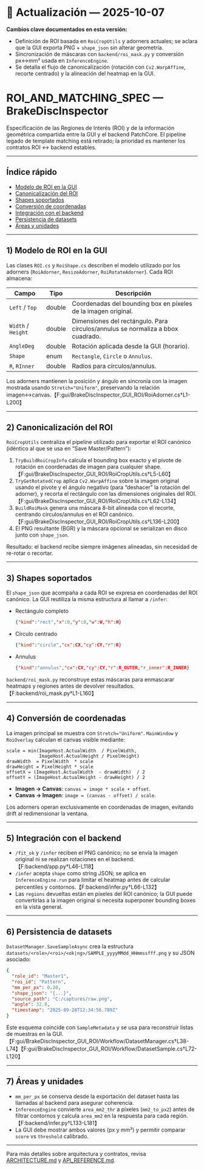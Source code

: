 # 📌 Actualización — 2025-10-07

**Cambios clave documentados en esta versión:**
- Definición de ROI basada en `RoiCropUtils` y adorners actuales; se aclara que la GUI exporta PNG + `shape_json` sin alterar geometría.
- Sincronización de máscaras con `backend/roi_mask.py` y conversión px↔mm² usada en `InferenceEngine`.
- Se detalla el flujo de canonicalización (rotación con `Cv2.WarpAffine`, recorte centrado) y la alineación del heatmap en la GUI.

# ROI_AND_MATCHING_SPEC — BrakeDiscInspector

Especificación de las Regiones de Interés (ROI) y de la información geométrica compartida entre la GUI y el backend PatchCore. El pipeline legado de template matching está retirado; la prioridad es mantener los contratos ROI ↔ backend estables.

---

## Índice rápido

- [Modelo de ROI en la GUI](#1-modelo-de-roi-en-la-gui)
- [Canonicalización del ROI](#2-canonicalización-del-roi)
- [Shapes soportados](#3-shapes-soportados)
- [Conversión de coordenadas](#4-conversión-de-coordenadas)
- [Integración con el backend](#5-integración-con-el-backend)
- [Persistencia de datasets](#6-persistencia-de-datasets)
- [Áreas y unidades](#7-áreas-y-unidades)

---

## 1) Modelo de ROI en la GUI

Las clases `ROI.cs` y `RoiShape.cs` describen el modelo utilizado por los adorners (`RoiAdorner`, `ResizeAdorner`, `RoiRotateAdorner`). Cada ROI almacena:

| Campo | Tipo | Descripción |
|-------|------|-------------|
| `Left` / `Top` | double | Coordenadas del bounding box en píxeles de la imagen original. |
| `Width` / `Height` | double | Dimensiones del rectángulo. Para círculos/annulus se normaliza a bbox cuadrado. |
| `AngleDeg` | double | Rotación aplicada desde la GUI (horario). |
| `Shape` | enum | `Rectangle`, `Circle` o `Annulus`. |
| `R`, `RInner` | double | Radios para círculos/annulus. |

Los adorners mantienen la posición y ángulo en sincronía con la imagen mostrada usando `Stretch="Uniform"`, preservando la relación imagen↔canvas.【F:gui/BrakeDiscInspector_GUI_ROI/RoiAdorner.cs†L1-L200】

---

## 2) Canonicalización del ROI

`RoiCropUtils` centraliza el pipeline utilizado para exportar el ROI canónico (idéntico al que se usa en “Save Master/Pattern”):

1. `TryBuildRoiCropInfo` calcula el bounding box exacto y el pivote de rotación en coordenadas de imagen para cualquier shape.【F:gui/BrakeDiscInspector_GUI_ROI/RoiCropUtils.cs†L5-L60】
2. `TryGetRotatedCrop` aplica `Cv2.WarpAffine` sobre la imagen original usando el pivote y el ángulo negativo (para “deshacer” la rotación del adorner), y recorta el rectángulo con las dimensiones originales del ROI.【F:gui/BrakeDiscInspector_GUI_ROI/RoiCropUtils.cs†L62-L134】
3. `BuildRoiMask` genera una máscara 8-bit alineada con el recorte, centrando círculos/annulus en el ROI canónico.【F:gui/BrakeDiscInspector_GUI_ROI/RoiCropUtils.cs†L136-L200】
4. El PNG resultante (BGR) y la máscara opcional se serializan en disco junto con `shape_json`.

Resultado: el backend recibe siempre imágenes alineadas, sin necesidad de re-rotar o recortar.

---

## 3) Shapes soportados

El `shape_json` que acompaña a cada ROI se expresa en coordenadas del ROI canónico. La GUI reutiliza la misma estructura al llamar a `/infer`:

- Rectángulo completo
  ```json
  {"kind":"rect","x":0,"y":0,"w":W,"h":H}
  ```
- Círculo centrado
  ```json
  {"kind":"circle","cx":CX,"cy":CY,"r":R}
  ```
- Annulus
  ```json
  {"kind":"annulus","cx":CX,"cy":CY,"r":R_OUTER,"r_inner":R_INNER}
  ```

`backend/roi_mask.py` reconstruye estas máscaras para enmascarar heatmaps y regiones antes de devolver resultados.【F:backend/roi_mask.py†L1-L160】

---

## 4) Conversión de coordenadas

La imagen principal se muestra con `Stretch="Uniform"`. `MainWindow` y `RoiOverlay` calculan el canvas visible mediante:

```
scale = min(ImageHost.ActualWidth  / PixelWidth,
            ImageHost.ActualHeight / PixelHeight)
drawWidth  = PixelWidth  * scale
drawHeight = PixelHeight * scale
offsetX = (ImageHost.ActualWidth  - drawWidth)  / 2
offsetY = (ImageHost.ActualHeight - drawHeight) / 2
```

- **Imagen → Canvas**: `canvas = image * scale + offset`.
- **Canvas → Imagen**: `image = (canvas - offset) / scale`.

Los adorners operan exclusivamente en coordenadas de imagen, evitando drift al redimensionar la ventana.

---

## 5) Integración con el backend

- `/fit_ok` y `/infer` reciben el PNG canónico; no se envía la imagen original ni se realizan rotaciones en el backend.【F:backend/app.py†L46-L118】
- `/infer` acepta `shape` como string JSON; se aplica en `InferenceEngine.run` para limitar el heatmap antes de calcular percentiles y contornos.【F:backend/infer.py†L66-L132】
- Las `regions` devueltas están en píxeles del ROI canónico; la GUI puede convertirlas a la imagen original si necesita superponer bounding boxes en la vista general.

---

## 6) Persistencia de datasets

`DatasetManager.SaveSampleAsync` crea la estructura `datasets/<role>/<roi>/<ok|ng>/SAMPLE_yyyyMMdd_HHmmssfff.png` y su JSON asociado:
```json
{
  "role_id": "Master1",
  "roi_id": "Pattern",
  "mm_per_px": 0.20,
  "shape_json": "{...}",
  "source_path": "C:/captures/raw.png",
  "angle": 32.0,
  "timestamp": "2025-09-28T12:34:56.789Z"
}
```
Este esquema coincide con `SampleMetadata` y se usa para reconstruir listas de muestras en la GUI.【F:gui/BrakeDiscInspector_GUI_ROI/Workflow/DatasetManager.cs†L38-L74】【F:gui/BrakeDiscInspector_GUI_ROI/Workflow/DatasetSample.cs†L72-L120】

---

## 7) Áreas y unidades

- `mm_per_px` se conserva desde la exportación del dataset hasta las llamadas al backend para asegurar coherencia.
- `InferenceEngine` convierte `area_mm2_thr` a píxeles (`mm2_to_px2`) antes de filtrar contornos y calcula `area_mm2` en la respuesta para cada región.【F:backend/infer.py†L133-L181】
- La GUI debe mostrar ambos valores (px y mm²) y permitir comparar `score` vs `threshold` calibrado.

---

Para más detalles sobre arquitectura y contratos, revisa [ARCHITECTURE.md](ARCHITECTURE.md) y [API_REFERENCE.md](API_REFERENCE.md).
